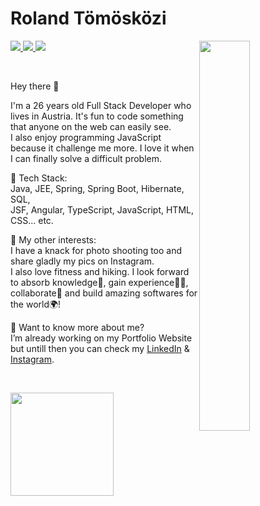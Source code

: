 # Roland Tömösközi

<img align="right" width="40%" src="https://user-images.githubusercontent.com/45043415/118250646-f8ff8c00-b4a6-11eb-8e72-cb4eff63b8e9.png"/>

<p align="left">
  <a href="mailto:rolandtomoskozi@gmail.com">
    <img src="https://img.shields.io/badge/-rolandtomoskozi@gmail.com-6633cc?style=flat-square&logo=Gmail&logoColor=white&link=mailto:rolandtomoskozi@gmail.com"/>
  </a>
  <a href="https://www.linkedin.com/in/rolandtomoskozi">
    <img src="https://img.shields.io/badge/-Roland%20Tömösközi-6633cc?style=flat-square&logo=Linkedin&logoColor=white&link=https://www.linkedin.com/in/rolandtomoskozi"/>
  </a>
  <a href="https://github.com/RolandTomoskozi/?tab=follow">
    <img src="https://img.shields.io/github/followers/RolandTomoskozi?label=Follow&style=social"/>
  </a>
</p>

<br>

<p align="left">
Hey there 👋

I'm a 26 years old Full Stack Developer who lives in Austria. It's fun to code something that anyone on the web can easily see.<br>
I also enjoy programming JavaScript because it challenge me more. I love it when I can finally solve a difficult problem.
</p>

<p align="left">
🚀 Tech Stack:<br>
Java, JEE, Spring, Spring Boot, Hibernate, SQL, <br>
JSF, Angular, TypeScript, JavaScript, HTML, CSS... etc.
</p>

<p align="left">
🎨 My other interests:<br>
I have a knack for photo shooting too and share gladly my pics on Instagram.<br>
I also love fitness and hiking. I look forward to absorb knowledge🧠, gain experience👨‍🏭, collaborate🤝 and build amazing softwares for the world🌍!
</p>

<p align="left">
💬 Want to know more about me?<br>
I’m already working on my Portfolio Website but untill then you can check my <a href="https://www.linkedin.com/in/rolandtomoskozi">LinkedIn</a> & 
<a href="https://www.instagram.com/rolandtomoskozi/">Instagram</a>.
</p>
<br>
<p align="left">
  
<img
  align="left"
  height="165"
  src="https://github-readme-stats.vercel.app/api?username=RolandTomoskozi&count_private=true&show_icons=true&custom_title=GitHub%20Status&hide=issues&title_color=6633cc&icon_color=f7df1e&bg_color=ffffff00&text_color=7159c1&hide_border=true"
/>
